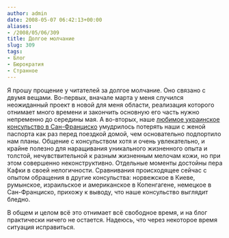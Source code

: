 ```yaml
---
author: admin
date: 2008-05-07 06:42:13+00:00
aliases:
- /2008/05/06/309
title: Долгое молчание
slug: 309
tags:
- Блог
- Бюрократия
- Странное
---
```


Я прошу прощение у читателей за долгое молчание. Оно связано с двумя вещами. Во-первых, вначале марта у меня случился неожиданный проект в новой для меня области, реализация которого отнимает много времени и закончить основную его часть нужно непременно до середины мая. А во-вторых, наше [любимое украинское консульство в Сан-Франциско](http://www.ukrainesf.com/) умудрилось потерять наши с женой паспорта как раз перед поездкой домой, чем основательно подпортило нам планы. Общение с консульством хотя и очень увлекательно, и крайне полезно для наращивания уникального жизненного опыта и толстой, нечувствительной к разным жизненным мелочам кожи, но при этом совершенно неконструктивно. Отдельные моменты достойны пера Кафки в своей нелогичности. Сравнивания происходящее сейчас с опытом обращения в другие консульства: норвежское в Киеве, румынское, израильское и американское в Копенгагене, немецкое в Сан-Франциско, прихожу к выводу, что наше консульство выглядит бледно. 

В общем и целом всё это отнимает всё свободное время, и на блог практически ничего не остается. Надеюсь, что через некоторое время ситуация исправиться. 
